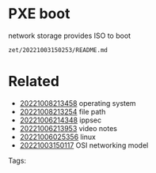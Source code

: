 # PXE boot
network storage provides ISO to boot

` zet/20221003150253/README.md `

# Related

- [20221008213458](/zet/20221008213458/README.md) operating system
- [20221008213254](/zet/20221008213254/README.md) file path
- [20221006214348](/zet/20221006214348/README.md) ippsec
- [20221006213953](/zet/20221006213953/README.md) video notes
- [20221006025356](/zet/20221006025356/README.md) linux
- [20221003150117](/zet/20221003150117/README.md) OSI networking model

Tags:

    
